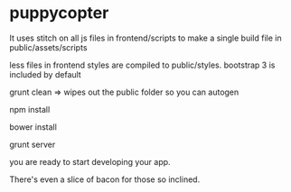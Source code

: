 puppycopter
===========

It uses stitch on all js files in frontend/scripts to make
a single build file in public/assets/scripts

less files in frontend styles are compiled to public/styles.
bootstrap 3 is included by default

grunt clean => wipes out the public folder so you can autogen

npm install

bower install

grunt server

you are ready to start developing your app.

There's even a slice of bacon for those so inclined.
